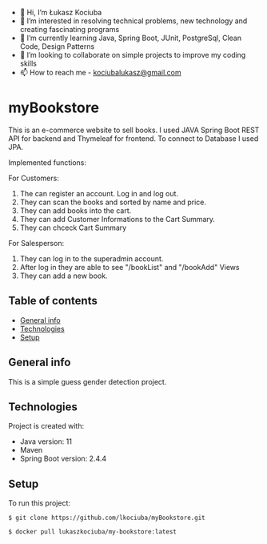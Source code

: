 - 👋 Hi, I’m Łukasz Kociuba
- 👀 I’m interested in resolving technical problems, new technology and creating fascinating programs
- 🌱 I’m currently learning Java, Spring Boot, JUnit, PostgreSql, Clean Code, Design Patterns
- 💞️ I’m looking to collaborate on simple projects to improve my coding skills
- 📫 How to reach me - kociubalukasz@gmail.com

# myBookstore
This is an e-commerce website to sell books. I used JAVA Spring Boot REST API for backend and Thymeleaf for frontend. To connect to Database I used JPA.

Implemented functions:

For Customers:
1. The can register an account. Log in and log out.
2. They can scan the books and sorted by name and price.
3. They can add books into the cart.
4. They can add Customer Informations to the Cart Summary.
5. They can chceck Cart Summary


For Salesperson:
1. They can log in to the superadmin account.
2. After log in they are able to see "/bookList" and "/bookAdd" Views
3. They can add a new book.


## Table of contents
* [General info](#general-info)
* [Technologies](#technologies)
* [Setup](#setup)

## General info
This is a simple guess gender detection project.
	
## Technologies
Project is created with:
* Java version: 11
* Maven
* Spring Boot version: 2.4.4
	
## Setup
To run this project:

```
$ git clone https://github.com/lkociuba/myBookstore.git
```
```
$ docker pull lukaszkociuba/my-bookstore:latest
```
